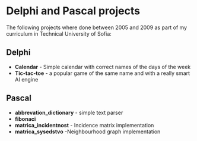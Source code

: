 Delphi and Pascal projects
=====================
The following projects where done between 2005 and 2009 as part of my curriculum in Technical University of Sofia:

Delphi
--------
* **Calendar** - Simple calendar with correct names of the days of the week
* **Tic-tac-toe** - a popular game of the same name and with a really smart AI engine

Pascal
---------
* **abbrevation_dictionary** - simple text parser
* **fibonaci**
* **matrica_incidentnost** - Incidence matrix implementation
* **matrica_sysedstvo** -Neighbourhood graph implementation
